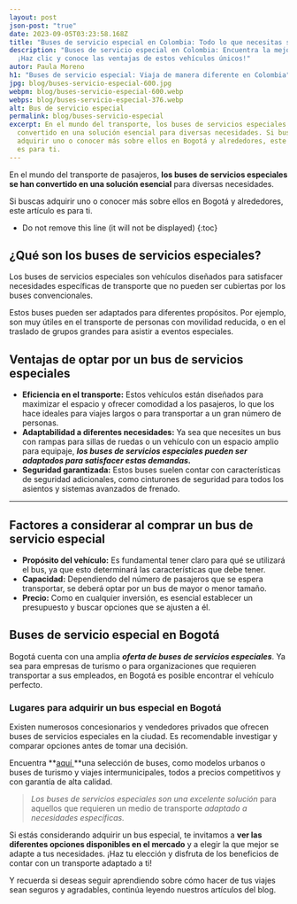 ```yaml
---
layout: post
json-post: "true"
date: 2023-09-05T03:23:58.168Z
title: "Buses de servicio especial en Colombia: Todo lo que necesitas saber"
description: "Buses de servicio especial en Colombia: Encuentra la mejor opción
  ¡Haz clic y conoce las ventajas de estos vehículos únicos!"
autor: Paula Moreno
h1: "Buses de servicio especial: Viaja de manera diferente en Colombia"
jpg: blog/buses-servicio-especial-600.jpg
webpm: blog/buses-servicio-especial-600.webp
webps: blog/buses-servicio-especial-376.webp
alt: Bus de servicio especial
permalink: blog/buses-servicio-especial
excerpt: En el mundo del transporte, los buses de servicios especiales se han
  convertido en una solución esencial para diversas necesidades. Si buscas
  adquirir uno o conocer más sobre ellos en Bogotá y alrededores, este artículo
  es para ti.
---
```

En el mundo del transporte de pasajeros, **los buses de servicios especiales se han convertido en una solución esencial** para diversas necesidades.

Si buscas adquirir uno o conocer más sobre ellos en Bogotá y alrededores, este artículo es para ti.

* Do not remove this line (it will not be displayed)
  {:toc}

## ¿Qué son los buses de servicios especiales?

Los buses de servicios especiales son vehículos diseñados para satisfacer necesidades específicas de transporte que no pueden ser cubiertas por los buses convencionales.

Estos buses pueden ser adaptados para diferentes propósitos. Por ejemplo, son muy útiles en el transporte de personas con movilidad reducida, o en el traslado de grupos grandes para asistir a eventos especiales.

## Ventajas de optar por un bus de servicios especiales

* **Eficiencia en el transporte:** Estos vehículos están diseñados para maximizar el espacio y ofrecer comodidad a los pasajeros, lo que los hace ideales para viajes largos o para transportar a un gran número de personas.
* **Adaptabilidad a diferentes necesidades:** Ya sea que necesites un bus con rampas para sillas de ruedas o un vehículo con un espacio amplio para equipaje, ***los buses de servicios especiales pueden ser adaptados para satisfacer estas demandas.***
* **Seguridad garantizada:** Estos buses suelen contar con características de seguridad adicionales, como cinturones de seguridad para todos los asientos y sistemas avanzados de frenado.

- - -

## Factores a considerar al comprar un bus de servicio especial

* **Propósito del vehículo:** Es fundamental tener claro para qué se utilizará el bus, ya que esto determinará las características que debe tener.
* **Capacidad:** Dependiendo del número de pasajeros que se espera transportar, se deberá optar por un bus de mayor o menor tamaño.
* **Precio:** Como en cualquier inversión, es esencial establecer un presupuesto y buscar opciones que se ajusten a él.

## Buses de servicio especial en Bogotá

Bogotá cuenta con una amplia ***oferta de buses de servicios especiales***. Ya sea para empresas de turismo o para organizaciones que requieren transportar a sus empleados, en Bogotá es posible encontrar el vehículo perfecto.

### Lugares para adquirir un bus especial en Bogotá

Existen numerosos concesionarios y vendedores privados que ofrecen buses de servicios especiales en la ciudad. Es recomendable investigar y comparar opciones antes de tomar una decisión.

Encuentra **[aquí ](https://www.tucarro.com.co/)**una selección de buses, como modelos urbanos o buses de turismo y viajes intermunicipales, todos a precios competitivos y con garantía de alta calidad.

> *Los buses de servicios especiales son una excelente solución* para aquellos que requieren un medio de transporte *adaptado a necesidades específicas.*

Si estás considerando adquirir un bus especial, te invitamos a **ver las diferentes opciones disponibles en el mercado** y a elegir la que mejor se adapte a tus necesidades. ¡Haz tu elección y disfruta de los beneficios de contar con un transporte adaptado a ti!

Y﻿ recuerda si deseas seguir aprendiendo sobre cómo hacer de tus viajes sean seguros y agradables, continúa leyendo nuestros artículos del blog.